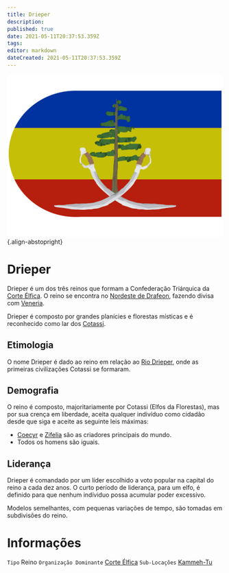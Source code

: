 ```yaml
---
title: Drieper
description: 
published: true
date: 2021-05-11T20:37:53.359Z
tags: 
editor: markdown
dateCreated: 2021-05-11T20:37:53.359Z
---
```


![drieper.png](/uploads/bandeiras/drieper.png){.align-abstopright}
# Drieper
Drieper é um dos três reinos que formam a Confederação Triárquica da [Corte Élfica](/faccoes/nacoes/corte-elfica). O reino se encontra no [Nordeste de Drafeon](/lugares/plano-material/drafeon/nordeste-de-drafeon), fazendo divisa com [Veneria](/lugares/plano-material/drafeon/norte-de-drafeon/veneria).

Drieper é composto por grandes planícies e florestas místicas e é reconhecido como lar dos [Cotassi](/fauna-e-flora/racas-inteligentes/elfo-da-floresta).

## Etimologia
O nome Drieper é dado ao reino em relação ao [Rio Drieper](), onde as primeiras civilizações Cotassi se formaram.

## Demografia
O reino é composto, majoritariamente por Cotassi (Elfos da Florestas), mas por sua crença em liberdade, aceita qualquer indivíduo como cidadão desde que siga e aceite as seguinte leis máximas:

- [Coecyr](/divindades/panteao-das-treze-estrelas/coecyr) e [Zifelia](/divindades/panteao-das-treze-estrelas/zifelia) são as criadores principais do mundo.
- Todos os homens são iguais.

## Liderança
Drieper é comandado por um líder escolhido a voto popular na capital do reino a cada dez anos. O curto período de liderança, para um elfo, é definido para que nenhum indíviduo possa acumular poder excessivo.

Modelos semelhantes, com pequenas variações de tempo, são tomadas em subdivisões do reino.

# Informações
`Tipo` Reino
`Organização Dominante` [Corte Élfica](http://localhost/faccoes/nacoes/corte-elfica#corte-elfica)
`Sub-Locações` [Kammeh-Tu](/lugares/plano-material/drafeon/norte-de-drafeon/kammeh-tu)
